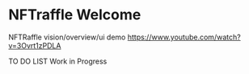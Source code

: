 # NFTraffle Welcome
NFTRaffle vision/overview/ui demo
https://www.youtube.com/watch?v=3Ovrt1zPDLA

TO DO LIST
Work in Progress

